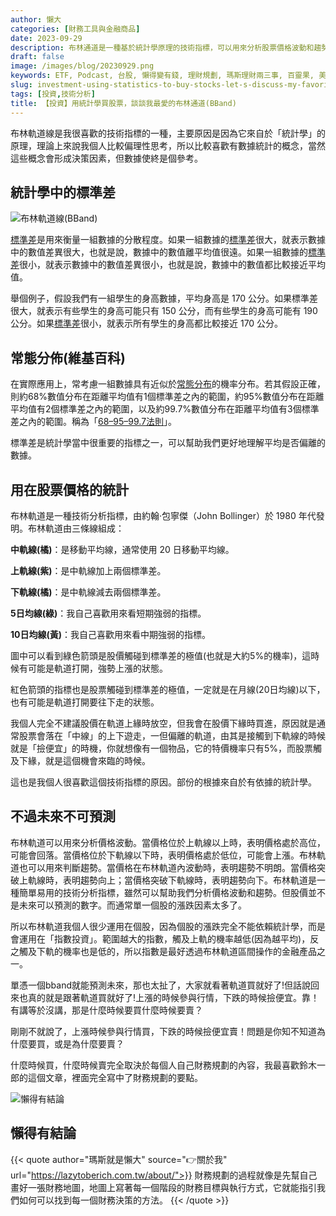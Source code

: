 ```yaml
---
author: 懶大
categories: [財務工具與金融商品]
date: 2023-09-29
description: 布林通道是一種基於統計學原理的技術指標，可以用來分析股票價格波動和趨勢。它由中軌線、上軌線和下軌線組成，並利用標準差來衡量價格的分散程度。布林通道可以幫助判斷股價是否處於高位或低位，以及趨勢的轉折點。然而，股價的漲跌並不完全依賴統計學，因此在使用布林通道時需要結合其他因素進行判斷。
draft: false
image: /images/blog/20230929.png
keywords: ETF, Podcast, 台股, 懶得變有錢, 理財規劃, 瑪斯理財兩三事, 百靈果, 美股, 職涯心得, 股癌, 記帳, 財務規劃
slug: investment-using-statistics-to-buy-stocks-let-s-discuss-my-favorite-bollinger-bands-bband
tags: [投資,技術分析]
title: 【投資】用統計學買股票，談談我最愛的布林通道(BBand)
---
```

布林軌道線是我很喜歡的技術指標的一種，主要原因是因為它來自於「統計學」的原理，理論上來說我個人比較偏理性思考，所以比較喜歡有數據統計的概念，當然這些概念會形成決策因素，但數據使終是個參考。

## 統計學中的標準差

![布林軌道線(BBand)](/images/blog/2023-09-26_1.png)

[標準差](https://zh.wikipedia.org/zh-tw/%E6%A8%99%E6%BA%96%E5%B7%AE)是用來衡量一組數據的分散程度。如果一組數據的[標準差](https://zh.wikipedia.org/zh-tw/%E6%A8%99%E6%BA%96%E5%B7%AE)很大，就表示數據中的數值差異很大，也就是說，數據中的數值離平均值很遠。如果一組數據的[標準差](https://zh.wikipedia.org/zh-tw/%E6%A8%99%E6%BA%96%E5%B7%AE)很小，就表示數據中的數值差異很小，也就是說，數據中的數值都比較接近平均值。

舉個例子，假設我們有一組學生的身高數據，平均身高是 170 公分。如果標準差很大，就表示有些學生的身高可能只有 150 公分，而有些學生的身高可能有 190 公分。如果[標準差](https://zh.wikipedia.org/zh-tw/%E6%A8%99%E6%BA%96%E5%B7%AE)很小，就表示所有學生的身高都比較接近 170 公分。

## 常態分佈(維基百科)

在實際應用上，常考慮一組數據具有近似於[常態分布](https://zh.wikipedia.org/wiki/%E5%B8%B8%E6%85%8B%E5%88%86%E4%BD%88)的機率分布。若其假設正確，則約68%數值分布在距離平均值有1個標準差之內的範圍，約95%數值分布在距離平均值有2個標準差之內的範圍，以及約99.7%數值分布在距離平均值有3個標準差之內的範圍。稱為「[68–95–99.7法則](https://zh.wikipedia.org/wiki/68%E2%80%9395%E2%80%9399.7%E5%8E%9F%E5%89%87)」。


標準差是統計學當中很重要的指標之一，可以幫助我們更好地理解平均是否偏離的數據。

## 用在股票價格的統計


布林軌道是一種技術分析指標，由約翰·包寧傑（John Bollinger）於 1980 年代發明。布林軌道由三條線組成：

**中軌線(橘)**：是移動平均線，通常使用 20 日移動平均線。

**上軌線(紫)**：是中軌線加上兩個標準差。

**下軌線(橘)**：是中軌線減去兩個標準差。

**5日均線(綠)**：我自己喜歡用來看短期強弱的指標。

**10日均線(黃)**：我自己喜歡用來看中期強弱的指標。


圖中可以看到綠色箭頭是股價觸碰到標準差的極值(也就是大約5%的機率)，這時候有可能是軌道打開，強勢上漲的狀態。

紅色箭頭的指標也是股票觸碰到標準差的極值，一定就是在月線(20日均線)以下，也有可能是軌道打開要往下走的狀態。

我個人完全不建議股價在軌道上緣時放空，但我會在股價下緣時買進，原因就是通常股票會落在「中線」的上下遊走，一但偏離的軌道，由其是接觸到下軌線的時候就是「撿便宜」的時機，你就想像有一個物品，它的特價機率只有5%，而股票觸及下緣，就是這個機會來臨的時候。

這也是我個人很喜歡這個技術指標的原因。部份的根據來自於有依據的統計學。

## 不過未來不可預測

布林軌道可以用來分析價格波動。當價格位於上軌線以上時，表明價格處於高位，可能會回落。當價格位於下軌線以下時，表明價格處於低位，可能會上漲。布林軌道也可以用來判斷趨勢。當價格在布林軌道內波動時，表明趨勢不明朗。當價格突破上軌線時，表明趨勢向上；當價格突破下軌線時，表明趨勢向下。布林軌道是一種簡單易用的技術分析指標，雖然可以幫助我們分析價格波動和趨勢。但股價並不是未來可以預測的數字。而通常單一個股的漲跌因素太多了。

所以布林軌道我個人很少運用在個股，因為個股的漲跌完全不能依賴統計學，而是會運用在「指數投資」。範圍越大的指數，觸及上軌的機率越低(因為越平均)，反之觸及下軌的機率也是低的，所以指數是最好透過布林軌道區間操作的金融產品之一。

單憑一個bband就能預測未來，那也太扯了，大家就看著軌道買就好了!但話說回來也真的就是跟著軌道買就好了!上漲的時候參與行情，下跌的時候撿便宜。靠！有講等於沒講，那是什麼時候要買什麼時候要賣？

剛剛不就說了，上漲時候參與行情買，下跌的時候撿便宜賣！問題是你知不知道為什麼要買，或是為什麼要賣？

什麼時候買，什麼時候賣完全取決於每個人自己財務規劃的內容，我最喜歡鈴木一郎的這個文章，裡面完全寫中了財務規劃的要點。



![懶得有結論](/images/blog/lazytobeconclude.svg)
## 懶得有結論

{{< quote author="瑪斯就是懶大" source="👉關於我" url="https://lazytoberich.com.tw/about/">}}
財務規劃的過程就像是先幫自己畫好一張財務地圖，地圖上寫著每一個階段的財務目標與執行方式，它就能指引我們如何可以找到每一個財務決策的方法。
{{< /quote >}}
